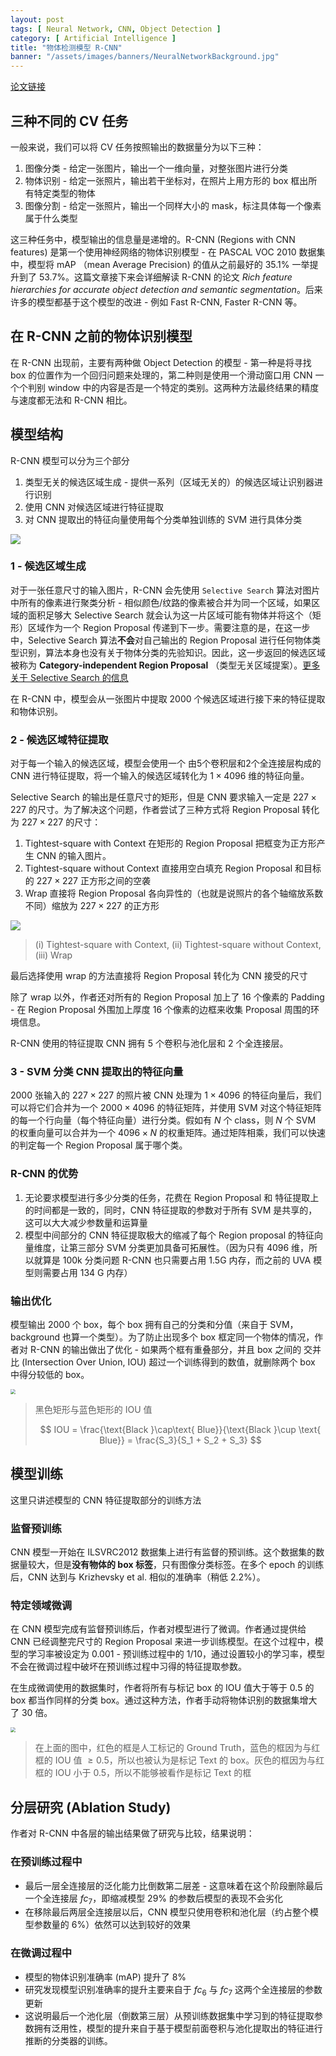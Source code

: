 ```yaml
---
layout: post
tags: [ Neural Network, CNN, Object Detection ]
category: [ Artificial Intelligence ]
title: "物体检测模型 R-CNN"
banner: "/assets/images/banners/NeuralNetworkBackground.jpg"
---
```


[论文链接](https://arxiv.org/pdf/1311.2524v5.pdf "card")

## 三种不同的 CV 任务

一般来说，我们可以将 CV 任务按照输出的数据量分为以下三种：

1. 图像分类 - 给定一张图片，输出一个一维向量，对整张图片进行分类
2. 物体识别 - 给定一张照片，输出若干坐标对，在照片上用方形的 box 框出所有特定类型的物体
3. 图像分割 - 给定一张照片，输出一个同样大小的 mask，标注具体每一个像素属于什么类型

这三种任务中，模型输出的信息量是递增的。R-CNN (Regions with CNN features) 是第一个使用神经网络的物体识别模型 - 在 PASCAL VOC 2010 数据集中，模型将 mAP （mean Average Precision) 的值从之前最好的 $35.1\%$ 一举提升到了 $53.7\%$。这篇文章接下来会详细解读 R-CNN 的论文 *Rich feature hierarchies for accurate object detection and semantic segmentation*。后来许多的模型都基于这个模型的改进 - 例如 Fast R-CNN, Faster R-CNN 等。

## 在 R-CNN 之前的物体识别模型

在 R-CNN 出现前，主要有两种做 Object Detection 的模型 - 第一种是将寻找 box 的位置作为一个回归问题来处理的，第二种则是使用一个滑动窗口用 CNN 一个个判别 window 中的内容是否是一个特定的类别。这两种方法最终结果的精度与速度都无法和 R-CNN 相比。

## 模型结构

R-CNN 模型可以分为三个部分

1. 类型无关的候选区域生成 - 提供一系列（区域无关的）的候选区域让识别器进行识别
2. 使用 CNN 对候选区域进行特征提取
3. 对 CNN 提取出的特征向量使用每个分类单独训练的 SVM 进行具体分类

![](http://markdown-img-1304853431.cosgz.myqcloud.com/20210503170528.png)

### 1 - 候选区域生成

对于一张任意尺寸的输入图片，R-CNN 会先使用 `Selective Search` 算法对图片中所有的像素进行聚类分析 - 相似颜色/纹路的像素被合并为同一个区域，如果区域的面积足够大 Selective Search 就会认为这一片区域可能有物体并将这个（矩形）区域作为一个 Region Proposal 传递到下一步。需要注意的是，在这一步中，Selective Search 算法**不会**对自己输出的 Region Proposal 进行任何物体类型识别，算法本身也没有关于物体分类的先验知识。因此，这一步返回的候选区域被称为 **Category-independent Region Proposal** （类型无关区域提案）。[更多关于 Selective Search 的信息](https://learnopencv.com/selective-search-for-object-detection-cpp-python/)

在 R-CNN 中，模型会从一张图片中提取 2000 个候选区域进行接下来的特征提取和物体识别。

### 2 - 候选区域特征提取

对于每一个输入的候选区域，模型会使用一个 由5个卷积层和2个全连接层构成的 CNN 进行特征提取，将一个输入的候选区域转化为 $1\times 4096$ 维的特征向量。

Selective Search 的输出是任意尺寸的矩形，但是 CNN 要求输入一定是 $227\times 227$ 的尺寸。为了解决这个问题，作者尝试了三种方式将 Region Proposal 转化为 $227\times 227$ 的尺寸：

1. Tightest-square with Context 在矩形的 Region Proposal 把框变为正方形产生 CNN 的输入图片。
2. Tightest-square without Context 直接用空白填充 Region Proposal 和目标的 $227 \times 227$ 正方形之间的空袭
3. Wrap 直接将 Region Proposal 各向异性的（也就是说照片的各个轴缩放系数不同）缩放为 $227\times 227$ 的正方形

![](https://gitee.com/MarkYutianChen/mark-markdown-imagebed/raw/master/20210503155519.png)

> (i) Tightest-square with Context, (ii) Tightest-square without Context, (iii) Wrap

最后选择使用 wrap 的方法直接将 Region Proposal 转化为 CNN 接受的尺寸

除了 wrap 以外，作者还对所有的 Region Proposal 加上了 16 个像素的 Padding - 在 Region Proposal 外围加上厚度 16 个像素的边框来收集 Proposal 周围的环境信息。

R-CNN 使用的特征提取 CNN 拥有 5 个卷积与池化层和 2 个全连接层。

### 3 - SVM 分类 CNN 提取出的特征向量

2000 张输入的 $227\times 227$ 的照片被 CNN 处理为 $1\times 4096$ 的特征向量后，我们可以将它们合并为一个 $2000\times 4096$ 的特征矩阵，并使用 SVM 对这个特征矩阵的每一个行向量（每个特征向量）进行分类。假如有 $N$ 个 class，则 $N$ 个 SVM 的权重向量可以合并为一个 $4096 \times N$ 的权重矩阵。通过矩阵相乘，我们可以快速的判定每一个 Region Proposal 属于哪个类。

### R-CNN 的优势

1. 无论要求模型进行多少分类的任务，花费在 Region Proposal 和 特征提取上的时间都是一致的，同时，CNN 特征提取的参数对于所有 SVM 是共享的，这可以大大减少参数量和运算量
2. 模型中间部分的 CNN 特征提取极大的缩减了每个 Region proposal 的特征向量维度，让第三部分 SVM 分类更加具备可拓展性。（因为只有 4096 维，所以就算是 100k 分类问题 R-CNN 也只需要占用 1.5G 内存，而之前的 UVA 模型则需要占用 134 G 内存）

### 输出优化

模型输出 2000 个 box，每个 box 拥有自己的分类和分值（来自于 SVM， background 也算一个类型）。为了防止出现多个 box 框定同一个物体的情况，作者对 R-CNN 的输出做出了优化 - 如果两个框有重叠部分，并且 box 之间的 交并比 (Intersection Over Union, IOU) 超过一个训练得到的数值，就删除两个 box 中得分较低的 box。

<img src="http://markdown-img-1304853431.cosgz.myqcloud.com/20210503175210.png" style="zoom:50%;" />

> 黑色矩形与蓝色矩形的 IOU 值
>
> $$
> IOU = \frac{\text{Black }\cap\text{ Blue}}{\text{Black }\cup \text{ Blue}} = \frac{S_3}{S_1 + S_2 + S_3}
> $$
> 

## 模型训练

这里只讲述模型的 CNN 特征提取部分的训练方法

### 监督预训练

CNN 模型一开始在 ILSVRC2012 数据集上进行有监督的预训练。这个数据集的数据量较大，但是**没有物体的 box 标签**，只有图像分类标签。在多个 epoch 的训练后，CNN 达到与 Krizhevsky et al. 相似的准确率（稍低 $2.2\%$）。

### 特定领域微调

在 CNN 模型完成有监督预训练后，作者对模型进行了微调。作者通过提供给 CNN 已经调整完尺寸的 Region Proposal 来进一步训练模型。在这个过程中，模型的学习率被设定为 $0.001$ - 预训练过程中的 $1/10$，通过设置较小的学习率，模型不会在微调过程中破坏在预训练过程中习得的特征提取参数。

在生成微调使用的数据集时，作者将所有与标记 box 的 IOU 值大于等于 0.5 的 box 都当作同样的分类 box。通过这种方法，作者手动将物体识别的数据集增大了 30 倍。

<img src="http://markdown-img-1304853431.cosgz.myqcloud.com/20210503174559.png" style="zoom:50%;" />

> 在上面的图中，红色的框是人工标记的 Ground Truth，蓝色的框因为与红框的 IOU 值 $\geq 0.5$，所以也被认为是标记 Text 的 box。灰色的框因为与红框的 IOU 小于 0.5，所以不能够被看作是标记 Text 的框

## 分层研究 (Ablation Study)

作者对 R-CNN 中各层的输出结果做了研究与比较，结果说明：

### 在预训练过程中

* 最后一层全连接层的泛化能力比倒数第二层差 - 这意味着在这个阶段删除最后一个全连接层 $fc_7$，即缩减模型 $29\%$ 的参数后模型的表现不会劣化
* 在移除最后两层全连接层以后，CNN 模型只使用卷积和池化层（约占整个模型参数量的 $6\%$）依然可以达到较好的效果

### 在微调过程中

* 模型的物体识别准确率 (mAP) 提升了 $8\%$
* 研究发现模型识别准确率的提升主要来自于 $fc_6$ 与 $fc_7$ 这两个全连接层的参数更新
* 这说明最后一个池化层（倒数第三层）从预训练数据集中学习到的特征提取参数拥有泛用性，模型的提升来自于基于模型前面卷积与池化提取出的特征进行推断的分类器的训练。

